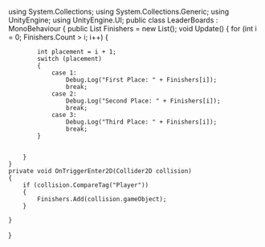 using System.Collections;
using System.Collections.Generic;
using UnityEngine;
using UnityEngine.UI;
public class LeaderBoards : MonoBehaviour
{
    public List<GameObject> Finishers = new List<GameObject>();
    void Update()
    {
        for (int i = 0; Finishers.Count > i; i++) 
        {
            
            int placement = i + 1;
            switch (placement) 
            {
                case 1:
                    Debug.Log("First Place: " + Finishers[i]);
                    break;
                case 2:
                    Debug.Log("Second Place: " + Finishers[i]);
                    break;
                case 3:
                    Debug.Log("Third Place: " + Finishers[i]);
                    break;
            }
             

        }
    }
    private void OnTriggerEnter2D(Collider2D collision)
    {
        if (collision.CompareTag("Player")) 
        {
            Finishers.Add(collision.gameObject);
        }
        
    }
}
